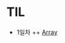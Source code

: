 # TIL
+ 1일차
++ [Array](https://github.com/subbangE/codingTest-study/blob/master/src/Day_1/array.md)
